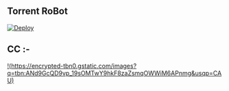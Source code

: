 
## Torrent RoBot



 [![Deploy](https://www.herokucdn.com/deploy/button.svg)](https://heroku.com/deploy)

## CC :-
[!(https://encrypted-tbn0.gstatic.com/images?q=tbn:ANd9GcQD9vp_19sOMTwY9hkF8zaZsmqOWWiM6APnmg&usqp=CAU)](https://github.com/Lazy-Leecher/lazyleech)
